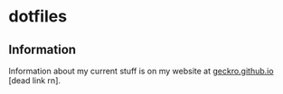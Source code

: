 # dotfiles

## Information
Information about my current stuff is on my website at [geckro.github.io](https://geckro.github.io) [dead link rn].
